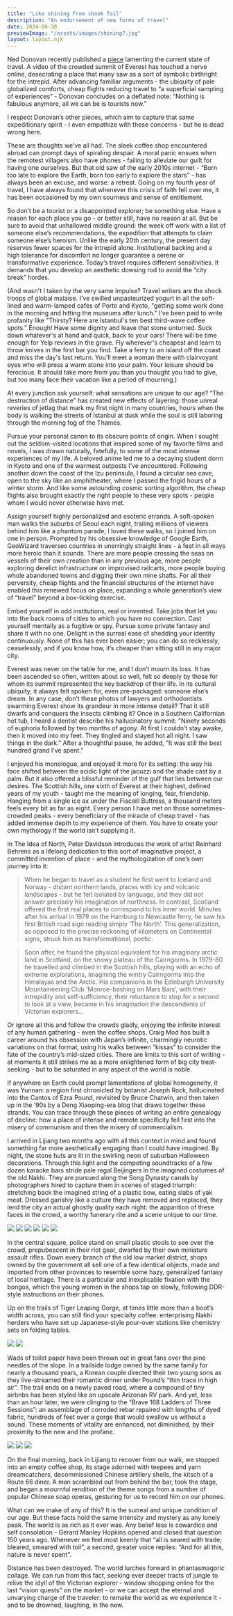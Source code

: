 ```yaml
---
title: "Like shining from shook foil"
description: "An endorsement of new forms of travel"
date: 2024-06-30
previewImage: "/assets/images/shining7.jpg"
layout: layout.njk
---
```


Ned Donovan recently published a [piece](https://substack.com/home/post/p-145657065) lamenting the current state of travel. A video of the crowded summit of Everest has touched a nerve online, desecrating a place that many saw as a sort of symbolic birthright for the intrepid. After advancing familiar arguments - the ubiquity of pale globalized comforts, cheap flights reducing travel to “a superficial sampling of experiences” - Donovan concludes on a deflated note: “Nothing is fabulous anymore, all we can be is tourists now.” 

I respect Donovan’s other pieces, which aim to capture that same expeditionary spirit - I even empathize with these concerns - but he is dead wrong here.

These are thoughts we’ve all had. The sleek coffee shop encountered abroad can prompt days of spiraling despair. A moral panic ensues when the remotest villagers also have phones - failing to alleviate our guilt for having one ourselves. But that old saw of the early 2010s internet - “Born too late to explore the Earth, born too early to explore the stars” - has always been an excuse, and worse: a retreat. Going on my fourth year of travel, I have always found that whenever this crisis of faith fell over me, it has been occasioned by my own sourness and sense of entitlement.

So don’t be a tourist or a disappointed explorer; be something else. Have a reason for each place you go - or better still, have no reason at all. But be sure to avoid that unhallowed middle ground: the week off work with a list of someone else’s recommendations, the expedition that attempts to claim someone else’s heroism. Unlike the early 20th century, the present day reserves fewer spaces for the intrepid alone. Institutional backing and a high tolerance for discomfort no longer guarantee a serene or transformative experience. Today’s travel requires different sensitivities. It demands that you develop an aesthetic dowsing rod to avoid the “city break” hordes.

(And wasn't I taken by the very same impulse? Travel writers are the shock troops of global malaise. I've swilled unpasteurized yogurt in all the soft-lined and warm-lamped cafes of Porto and Kyoto, "getting some work done in the morning and hitting the museums after lunch." I’ve been paid to write profanity like "Thirsty? Here are Istanbul's ten best third-wave coffee spots." Enough! Have some dignity and leave that stone unturned. Suck down whatever's at hand and quick, back to your oars! There will be time enough for Yelp reviews in the grave. Fly wherever's cheapest and learn to throw knives in the first bar you find. Take a ferry to an island off the coast and miss the day's last return. You'll meet a woman there with clairvoyant eyes who will press a warm stone into your palm. Your leisure should be ferocious. It should take more from you than you thought you had to give, but too many face their vacation like a period of mourning.)

At every junction ask yourself: what sensations are unique to our age? “The destruction of distance” has created new effects of layering: those unreal reveries of jetlag that mark my first night in many countries, hours when the body is walking the streets of Istanbul at dusk while the soul is still laboring through the morning fog of the Thames. 

Pursue your personal canon to its obscure points of origin. When I sought out the seldom-visited locations that inspired some of my favorite films and novels, I was drawn naturally, fatefully, to some of the most intense experiences of my life. A beloved anime led me to a decaying student dorm in Kyoto and one of the warmest outposts I’ve encountered. Following another down the coast of the Izu peninsula, I found a circular sea cave, open to the sky like an amphitheater, where I passed the frigid hours of a winter storm. And like some astounding cosmic sorting algorithm, the cheap flights also brought exactly the right people to these very spots - people whom I would never otherwise have met.

Assign yourself highly personalized and esoteric errands. A soft-spoken man walks the suburbs of Seoul each night, trailing millions of viewers behind him like a phantom parade; I loved these walks, so I joined him on one in person. Prompted by his obsessive knowledge of Google Earth, GeoWizard traverses countries in unerringly straight lines - a feat in all ways more heroic than it sounds. There are more people crossing the seas on vessels of their own creation than in any previous age, more people exploring derelict infrastructure on improvised railcarts, more people buying whole abandoned towns and digging their own mine shafts. For all their perversity, cheap flights and the financial structures of the internet have enabled this renewed focus on place, expanding a whole generation’s view of “travel” beyond a box-ticking exercise.

Embed yourself in odd institutions, real or invented. Take jobs that let you into the back rooms of cities to which you have no connection. Cast yourself mentally as a fugitive or spy. Pursue some private fantasy and share it with no one. Delight in the surreal ease of shedding your identity continuously. None of this has ever been easier; you can do so recklessly, ceaselessly, and if you know how, it’s cheaper than sitting still in any major city.

Everest was never on the table for me, and I don’t mourn its loss. It has been ascended so often, written about so well, felt so deeply by those for whom its summit represented the key backdrop of their life. In its cultural ubiquity, it always felt spoken for, even pre-packaged: someone else’s dream. In any case, don’t these photos of lawyers and orthodontists swarming Everest show its grandeur in more intense detail? That it still dwarfs and conquers the insects climbing it? Once in a Southern Californian hot tub, I heard a dentist describe his hallucinatory summit: ”Ninety seconds of euphoria followed by two months of agony. At first I couldn’t stay awake, then it moved into my feet. They tingled and stayed hot all night. I saw things in the dark.”  After a thoughtful pause, he added, ”It was still the best hundred grand I’ve spent.”

I enjoyed his monologue, and enjoyed it more for its setting: the way his face shifted between the acidic light of the jacuzzi and the shade cast by a palm. But it also offered a blissful reminder of the gulf that lies between our desires. The Scottish hills, one sixth of Everest at their highest, defined years of my youth - taught me the meaning of longing, fear, friendship. Hanging from a single ice ax under the Fiacaill Buttress, a thousand meters feels every bit as far as eight. Every person I have met on those sometimes-crowded peaks - every beneficiary of the miracle of cheap travel - has added immense depth to my experience of them. You have to create your own mythology if the world isn’t supplying it. 

In The Idea of North, Peter Davidson introduces the work of artist Reinhard Behrens as a lifelong dedication to this sort of imaginative project, a committed invention of place - and the mythologization of one’s own journey into it:

>When he began to travel as a student he first went to Iceland and Norway - distant northern lands, places with icy and volcanic landscapes - but he felt isolated by language, and they did not answer precisely his imagination of northness. In contrast, Scotland offered the first real places to correspond to his inner world. Minutes after his arrival in 1979 on the Hamburg to Newcastle ferry, he saw his first British road sign reading simply ‘The North’. This generalization, as opposed to the precise reckoning of kilometers on Continental signs, struck him as transformational, poetic.

>Soon after, he found the physical equivalent for his imaginary arctic land in Scotland, on the snowy plateau of the Cairngorms. In 1979-80 he travelled and climbed in the Scottish hills, playing with an echo of extreme explorations, imagining the wintry Cairngorms into the Himalayas and the Arctic. His companions in the Edinburgh University Mountaineering Club ‘Monroe-bashing on Mars Bars’, with their intrepidity and self-sufficiency, their reluctance to stop for a second to look at a view, became in his imagination the descendents of Victorian explorers…

Or ignore all this and follow the crowds gladly, enjoying the infinite interest of any human gathering - even the coffee shops. Craig Mod has built a career around his obsession with Japan’s infinite, charmingly neurotic variations on that format, using his walks between “kissas” to consider the fate of the country’s mid-sized cities. There are limits to this sort of writing - at moments it still strikes me as a more enlightened form of big city treat-seeking - but to be saturated in any aspect of the world is noble.

If anywhere on Earth could prompt lamentations of global homogeneity, it was Yunnan: a region first chronicled by botanist Joseph Rock, hallucinated into the Cantos of Ezra Pound, revisited by Bruce Chatwin, and then taken up in the ‘90s by a Deng Xiaoping-era blog that draws together these strands. You can trace through these pieces of writing an entire genealogy of decline: how a place of intense and remote specificity fell first into the misery of communism and then the misery of commercialism.

I arrived in Lijiang two months ago with all this context in mind and found something far more aesthetically engaging than I could have imagined. By night, the stone huts are lit in the swirling neon of suburban Halloween decorations. Through this light and the competing soundtracks of a few dozen karaoke bars stride pale regal Beijingers in the imagined costumes of the old Nakhi. They are pursued along the Song Dynasty canals by photographers hired to capture them in scenes of staged triumph: stretching back the imagined string of a plastic bow, eating slabs of yak meat. Dressed garishly like a culture they have removed and replaced, they lend the city an actual ghostly quality each night: the apparition of these faces in the crowd, a worthy funerary rite and a scene unique to our time.

![](/shoreleave/assets/images/shining1.jpg)
![](/shoreleave/assets/images/shining2.jpg)
![](/shoreleave/assets/images/shining3.jpg)
![](/shoreleave/assets/images/shining4.jpg)
![](/shoreleave/assets/images/shining5.jpg)
![](/shoreleave/assets/images/shining6.jpg)

In the central square, police stand on small plastic stools to see over the crowd, prepubescent in their riot gear, dwarfed by their own miniature assault rifles. Down every branch of the old low market district, shops owned by the government all sell one of a few identical objects, made and imported from other provinces to resemble some hazy, generalized fantasy of local heritage. There is a particular and inexplicable fixation with the bongos, which the young women in the shops tap on slowly, following DDR-style instructions on their phones. 

Up on the trails of Tiger Leaping Gorge, at times little more than a boot’s width across, you can still find your specialty coffee: enterprising Nakhi herders who have set up Japanese-style pour-over stations like chemistry sets on folding tables.

![](/shoreleave/assets/images/shining7.jpg)
![](/shoreleave/assets/images/shining8.jpg)

Wads of toilet paper have been thrown out in great fans over the pine needles of the slope. In a trailside lodge owned by the same family for nearly a thousand years, a Korean couple directed their two young sons as they live-streamed their romantic dinner under Pound’s “thin trace in high air”. The trail ends on a newly paved road, where a compound of tiny airbnbs has been styled like an upscale Arizonan RV park. And yet, less than an hour later, we were clinging to the “Brave 168 Ladders of Three Sessions”: an assemblage of corroded rebar repaired with lengths of dyed fabric, hundreds of feet over a gorge that would swallow us without a sound. These moments of vitality are enhanced, not diminished, by their proximity to the new and the profane.

![](/shoreleave/assets/images/shining9.jpg)
![](/shoreleave/assets/images/shining10.jpg)
![](/shoreleave/assets/images/shining11.jpg)

On the final morning, back in Lijiang to recover from our walk, we stopped into an empty coffee shop, its stage adorned with teepees and yarn dreamcatchers, decommissioned Chinese artillery shells, the kitsch of a Route 66 diner. A man scrambled out from behind the bar, took the stage, and began a mournful rendition of the theme songs from a number of popular Chinese soap operas, gesturing for us to record him on our phones.

What can we make of any of this? It is the surreal and unique condition of our age. But these facts hold the same intensity and mystery as any lonely peak. The world is as rich as it ever was. Any belief less is cowardice and self consolation - Gerard Manley Hopkins opened and closed that question 150 years ago. Whenever we feel most keenly that “all is seared with trade; bleared, smeared with toil”, a second, greater voice replies: “And for all this, nature is never spent”.

Distance has been destroyed. The world lurches forward in phantasmagoric collage. We can run from this fact, seeking ever deeper tracts of jungle to relive the idyll of the Victorian explorer - window shopping online for the last “vision quests” on the market - or we can accept the eternal and unvarying charge of the traveler: to remake the world as we experience it - and to be drowned, laughing, in the new.